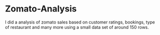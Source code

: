 # Zomato-Analysis
I did a analysis of zomato sales based on customer ratings, bookings, type of restaurant and many more using a small data set of around 150 rows.
